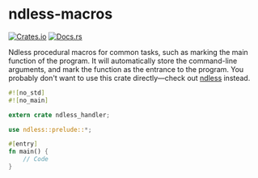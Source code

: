 # ndless-macros
[![Crates.io](https://img.shields.io/crates/v/ndless-macros.svg)](https://crates.io/crates/ndless-macros)
[![Docs.rs](https://docs.rs/ndless-macros/badge.svg)](https://docs.rs/ndless-macros)

Ndless procedural macros for common tasks, such as marking the main
function of the program. It will automatically store the command-line
arguments, and mark the function as the entrance to the program. You
probably don't want to use this crate directly—check out [ndless]
instead.

[ndless]: https://crates.io/crates/ndless

```rust
#![no_std]
#![no_main]

extern crate ndless_handler;

use ndless::prelude::*;

#[entry]
fn main() {
    // Code
}
```
